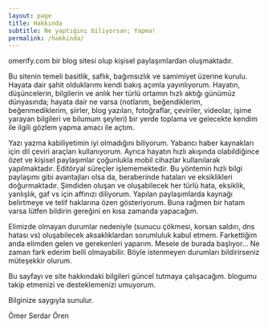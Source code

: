 ```yaml
---
layout: page
title: Hakkında
subtitle: Ne yaptığını biliyorsan; Yapma!
permalink: /hakkinda/
---
```


omerify.com bir blog sitesi olup kişisel paylaşımlardan oluşmaktadır.

Bu sitenin temeli basitlik, saflık, bağımsızlık ve samimiyet üzerine kurulu. Hayata dair şahit olduklarımı kendi bakış açımla yayınlıyorum. Hayatın, düşüncelerin, bilgilerin ve anlık her türlü ortamın hızlı aktığı günümüz dünyasında; hayata dair ne varsa (notlarım, beğendiklerim, beğenmediklerim, şiirler, blog yazıları, fotoğraflar, çeviriler, videolar, işime yarayan bilgileri ve bilumum şeyleri) bir yerde toplama ve gelecekte kendim ile ilgili gözlem yapma amacı ile açtım.

Yazı yazma kabiliyetimin iyi olmadığını biliyorum. Yabancı haber kaynakları için dil çeviri araçları kullanıyorum. Ayrıca hayatın hızlı akışında olabildiğince özet ve kişisel paylaşımlar çoğunlukla mobil cihazlar kullanılarak yapılmaktadır. Editöryal süreçler işlememektedir. Bu yöntemin hızlı bilgi paylaşımı gibi avantajları olsa da, beraberinde hataları ve eksiklikleri doğurmaktadır. Şimdiden oluşan ve oluşabilecek her türlü hata, eksiklik, yanlışlık, gaf vs için affınızı diliyorum. Yapılan paylaşımlarda kaynağı belirtmeye ve telif haklarına özen gösteriyorum. Buna rağmen bir hatam varsa lütfen bildirin gereğini en kısa zamanda yapacağım.

Elimizde olmayan durumlar nedeniyle (sunucu çökmesi, korsan saldırı, dns hatası vs) oluşabilecek aksaklıklardan sorumluluk kabul etmem. Farkettiğim anda elimden gelen ve gerekenleri yaparım. Mesele de burada başlıyor… Ne zaman fark ederim belli olmayabilir. Böyle istenmeyen durumları bildirirseniz müteşekkir olurum.

Bu sayfayı ve site hakkındaki bilgileri güncel tutmaya çalışacağım. blogumu takip etmenizi ve desteklemenizi umuyorum.

Bilginize saygıyla sunulur.

Ömer Serdar Ören
